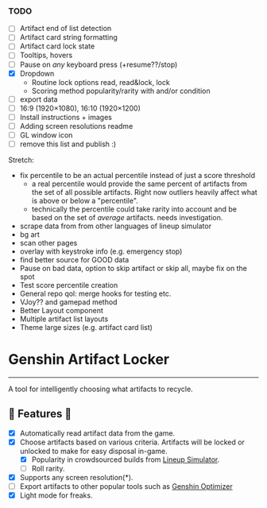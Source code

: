 ### TODO

- [ ] Artifact end of list detection
- [ ] Artifact card string formatting
- [ ] Artifact card lock state
- [ ] Tooltips, hovers
- [ ] Pause on _any_ keyboard press (+resume??/stop)
- [x] Dropdown
  - Routine lock options read, read&lock, lock
  - Scoring method popularity/rarity with and/or condition
- [ ] export data
- [ ] 16:9 (1920×1080), 16:10 (1920×1200)
- [ ] Install instructions + images
- [ ] Adding screen resolutions readme
- [ ] GL window icon
- [ ] remove this list and publish :)

Stretch:

- fix percentile to be an actual percentile instead of just a score threshold
  - a real percentile would provide the same percent of artifacts from the set of all possible artifacts. Right now outliers heavily affect what is above or below a "percentile".
  - technically the percentile could take rarity into account and be based on the set of _average_ artifacts. needs investigation.
- scrape data from from other languages of lineup simulator
- bg art
- scan other pages
- overlay with keystroke info (e.g. emergency stop)
- find better source for GOOD data
- Pause on bad data, option to skip artifact or skip all, maybe fix on the spot
- Test score percentile creation
- General repo qol: merge hooks for testing etc.
- VJoy?? and gamepad method
- Better Layout component
- Multiple artifact list layouts
- Theme large sizes (e.g. artifact card list)

# Genshin Artifact Locker

---

A tool for intelligently choosing what artifacts to recycle.

## 🚧 Features 🚧

- [x] Automatically read artifact data from the game.
- [x] Choose artifacts based on various criteria. Artifacts will be locked or unlocked to make for easy disposal in-game.
  - [x] Popularity in crowdsourced builds from [Lineup Simulator](https://act.hoyolab.com/ys/event/bbs-lineup-ys-sea/index.html).
  - [ ] Roll rarity.
- [x] Supports any screen resolution(\*).
- [ ] Export artifacts to other popular tools such as [Genshin Optimizer](https://frzyc.github.io/genshin-optimizer)
- [x] Light mode for freaks.
